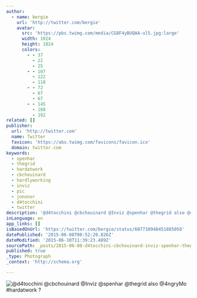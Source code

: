 ```yaml
---
author:
  - name: bergie
    url: 'http://twitter.com/bergie'
    avatar:
      src: 'https://pbs.twimg.com/media/CG8F4yBUQAA-ul5.jpg:large'
      width: 1024
      height: 1024
      colors:
        - - 37
          - 22
          - 25
        - - 107
          - 122
          - 118
        - - 72
          - 67
          - 67
        - - 145
          - 188
          - 192
related: []
publisher:
  url: 'http://twitter.com'
  name: Twitter
  favicon: 'https://abs.twimg.com/favicons/favicon.ico'
  domain: twitter.com
keywords:
  - spenhar
  - thegrid
  - hardatwork
  - cbchouinard
  - hardlyworking
  - inviz
  - pic
  - jononor
  - d4tocchini
  - twitter
description: '@d4tocchini @cbchouinard @Inviz @spenhar @thegrid also @4ngryMo #hardatwork ?'
inLanguage: en
app_links: []
isBasedOnUrl: 'https://twitter.com/bergie/status/607710948451885058'
datePublished: '2015-06-08T00:52:20.826Z'
dateModified: '2015-06-10T11:39:23.489Z'
sourcePath: _posts/2015-06-08-d4tocchini-cbchouinard-inviz-spenhar-thegrid-also-4ngr.md
published: true
_type: Photograph
_context: 'http://schema.org'

---
```

![&commat;d4tocchini &commat;cbchouinard &commat;Inviz &commat;spenhar &commat;thegrid also &commat;4ngryMo &num;hardatwork &quest;](https://pbs.twimg.com/media/CG8F4yBUQAA-ul5.jpg:large)